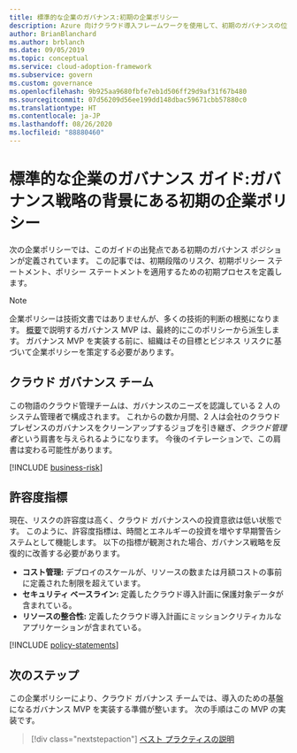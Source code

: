 ```yaml
---
title: 標準的な企業のガバナンス:初期の企業ポリシー
description: Azure 向けクラウド導入フレームワークを使用して、初期のガバナンスの位置、初期段階のリスク、初期のポリシー ステートメント、および初期の適用プロセスを定義します。
author: BrianBlanchard
ms.author: brblanch
ms.date: 09/05/2019
ms.topic: conceptual
ms.service: cloud-adoption-framework
ms.subservice: govern
ms.custom: governance
ms.openlocfilehash: 9b925aa9680fbfe7eb1d506ff29d9af31f67b480
ms.sourcegitcommit: 07d56209d56ee199dd148dbac59671cbb57880c0
ms.translationtype: HT
ms.contentlocale: ja-JP
ms.lasthandoff: 08/26/2020
ms.locfileid: "88880460"
---
```

# <a name="standard-enterprise-governance-guide-initial-corporate-policy-behind-the-governance-strategy"></a>標準的な企業のガバナンス ガイド:ガバナンス戦略の背景にある初期の企業ポリシー

次の企業ポリシーでは、このガイドの出発点である初期のガバナンス ポジションが定義されています。 この記事では、初期段階のリスク、初期ポリシー ステートメント、ポリシー ステートメントを適用するための初期プロセスを定義します。

> [!NOTE]
> 企業ポリシーは技術文書ではありませんが、多くの技術的判断の根拠になります。 [概要](./index.md)で説明するガバナンス MVP は、最終的にこのポリシーから派生します。 ガバナンス MVP を実装する前に、組織はその目標とビジネス リスクに基づいて企業ポリシーを策定する必要があります。

## <a name="cloud-governance-team"></a>クラウド ガバナンス チーム

この物語のクラウド管理チームは、ガバナンスのニーズを認識している 2 人のシステム管理者で構成されます。 これからの数か月間、2 人は会社のクラウド プレゼンスのガバナンスをクリーンアップするジョブを引き継ぎ、*クラウド管理者*という肩書を与えられるようになります。 今後のイテレーションで、この肩書は変わる可能性があります。

[!INCLUDE [business-risk](../../../../includes/business-risks.md)]

## <a name="tolerance-indicators"></a>許容度指標

現在、リスクの許容度は高く、クラウド ガバナンスへの投資意欲は低い状態です。 このように、許容度指標は、時間とエネルギーの投資を増やす早期警告システムとして機能します。 以下の指標が観測された場合、ガバナンス戦略を反復的に改善する必要があります。

- **コスト管理:** デプロイのスケールが、リソースの数または月額コストの事前に定義された制限を超えています。
- **セキュリティ ベースライン:** 定義したクラウド導入計画に保護対象データが含まれている。
- **リソースの整合性:** 定義したクラウド導入計画にミッションクリティカルなアプリケーションが含まれている。

[!INCLUDE [policy-statements](../../../../includes/policy-statements.md)]

## <a name="next-steps"></a>次のステップ

この企業ポリシーにより、クラウド ガバナンス チームでは、導入のための基盤になるガバナンス MVP を実装する準備が整います。 次の手順はこの MVP の実装です。

> [!div class="nextstepaction"]
> [ベスト プラクティスの説明](./prescriptive-guidance.md)

